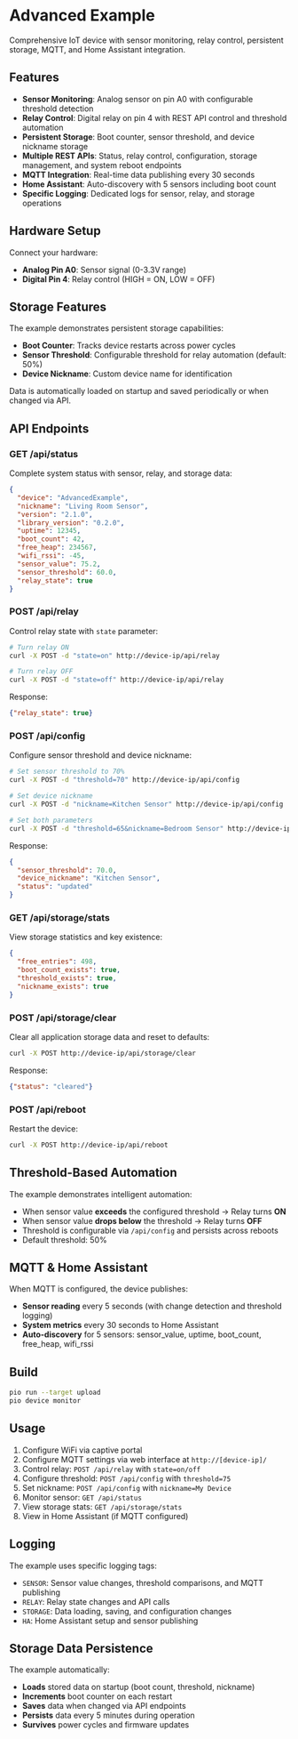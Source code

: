 # Advanced Example

Comprehensive IoT device with sensor monitoring, relay control, persistent storage, MQTT, and Home Assistant integration.

## Features

- **Sensor Monitoring**: Analog sensor on pin A0 with configurable threshold detection
- **Relay Control**: Digital relay on pin 4 with REST API control and threshold automation
- **Persistent Storage**: Boot counter, sensor threshold, and device nickname storage
- **Multiple REST APIs**: Status, relay control, configuration, storage management, and system reboot endpoints
- **MQTT Integration**: Real-time data publishing every 30 seconds
- **Home Assistant**: Auto-discovery with 5 sensors including boot count
- **Specific Logging**: Dedicated logs for sensor, relay, and storage operations

## Hardware Setup

Connect your hardware:
- **Analog Pin A0**: Sensor signal (0-3.3V range)
- **Digital Pin 4**: Relay control (HIGH = ON, LOW = OFF)

## Storage Features

The example demonstrates persistent storage capabilities:
- **Boot Counter**: Tracks device restarts across power cycles
- **Sensor Threshold**: Configurable threshold for relay automation (default: 50%)
- **Device Nickname**: Custom device name for identification

Data is automatically loaded on startup and saved periodically or when changed via API.

## API Endpoints

### GET /api/status
Complete system status with sensor, relay, and storage data:
```json
{
  "device": "AdvancedExample",
  "nickname": "Living Room Sensor",
  "version": "2.1.0",
  "library_version": "0.2.0",
  "uptime": 12345,
  "boot_count": 42,
  "free_heap": 234567,
  "wifi_rssi": -45,
  "sensor_value": 75.2,
  "sensor_threshold": 60.0,
  "relay_state": true
}
```

### POST /api/relay
Control relay state with `state` parameter:
```bash
# Turn relay ON
curl -X POST -d "state=on" http://device-ip/api/relay

# Turn relay OFF  
curl -X POST -d "state=off" http://device-ip/api/relay
```

Response:
```json
{"relay_state": true}
```

### POST /api/config
Configure sensor threshold and device nickname:
```bash
# Set sensor threshold to 70%
curl -X POST -d "threshold=70" http://device-ip/api/config

# Set device nickname
curl -X POST -d "nickname=Kitchen Sensor" http://device-ip/api/config

# Set both parameters
curl -X POST -d "threshold=65&nickname=Bedroom Sensor" http://device-ip/api/config
```

Response:
```json
{
  "sensor_threshold": 70.0,
  "device_nickname": "Kitchen Sensor",
  "status": "updated"
}
```

### GET /api/storage/stats
View storage statistics and key existence:
```json
{
  "free_entries": 498,
  "boot_count_exists": true,
  "threshold_exists": true,
  "nickname_exists": true
}
```

### POST /api/storage/clear
Clear all application storage data and reset to defaults:
```bash
curl -X POST http://device-ip/api/storage/clear
```

Response:
```json
{"status": "cleared"}
```

### POST /api/reboot
Restart the device:
```bash
curl -X POST http://device-ip/api/reboot
```

## Threshold-Based Automation

The example demonstrates intelligent automation:
- When sensor value **exceeds** the configured threshold → Relay turns **ON**
- When sensor value **drops below** the threshold → Relay turns **OFF**
- Threshold is configurable via `/api/config` and persists across reboots
- Default threshold: 50%

## MQTT & Home Assistant

When MQTT is configured, the device publishes:
- **Sensor reading** every 5 seconds (with change detection and threshold logging)
- **System metrics** every 30 seconds to Home Assistant
- **Auto-discovery** for 5 sensors: sensor_value, uptime, boot_count, free_heap, wifi_rssi

## Build

```bash
pio run --target upload
pio device monitor
```

## Usage

1. Configure WiFi via captive portal
2. Configure MQTT settings via web interface at `http://[device-ip]/`
3. Control relay: `POST /api/relay` with `state=on/off`
4. Configure threshold: `POST /api/config` with `threshold=75`
5. Set nickname: `POST /api/config` with `nickname=My Device`
6. Monitor sensor: `GET /api/status`
7. View storage stats: `GET /api/storage/stats`
8. View in Home Assistant (if MQTT configured)

## Logging

The example uses specific logging tags:
- `SENSOR`: Sensor value changes, threshold comparisons, and MQTT publishing
- `RELAY`: Relay state changes and API calls
- `STORAGE`: Data loading, saving, and configuration changes
- `HA`: Home Assistant setup and sensor publishing

## Storage Data Persistence

The example automatically:
- **Loads** stored data on startup (boot count, threshold, nickname)
- **Increments** boot counter on each restart
- **Saves** data when changed via API endpoints
- **Persists** data every 5 minutes during operation
- **Survives** power cycles and firmware updates
